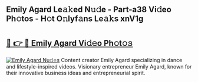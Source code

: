 ## Emily Agard Le𝚊𝚔ed N𝚞𝚍e - Part-a38 Vi𝚍eo Ph𝚘tos - H𝚘t O𝚗lyf𝚊ns Le𝚊𝚔s xnV1g

# <h2><a href="http://hf29yu5.feru.top/?c=Emily+Agard">🔗 👉 🔴 Emily Agard Vi𝚍𝚎o Ph𝚘t𝚘𝚜</a></h2>

[![Emily Agard Nu𝚍𝚎s](https://i.imgur.com/0TWrTi3.gif)](http://hf29yu5.feru.top/?c=Emily+Agard)
Content creator Emily Agard specializing in dance and lifestyle-inspired videos. Visionary entrepreneur Emily Agard, known for their innovative business ideas and entrepreneurial spirit. 
